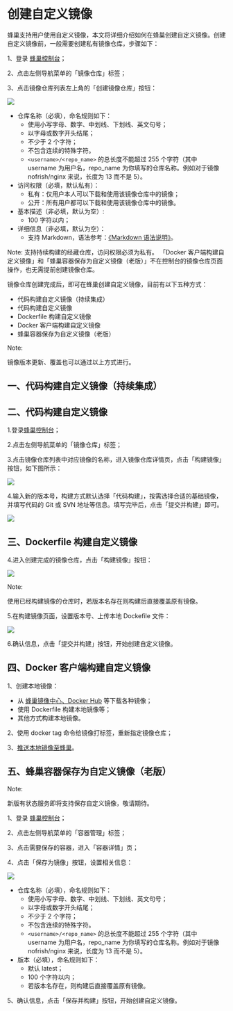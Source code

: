 # 创建自定义镜像

蜂巢支持用户使用自定义镜像，本文将详细介绍如何在蜂巢创建自定义镜像。创建自定义镜像前，一般需要创建私有镜像仓库，步骤如下：

1、登录 [蜂巢控制台](https://c.163.com/dashboard#/m/overview/)；

2、点击左侧导航菜单的「镜像仓库」标签；

3、点击镜像仓库列表左上角的「创建镜像仓库」按钮：

![](../image/创建自定义镜像-创建镜像仓库.png)

* 仓库名称（必填），命名规则如下：
    * 使用小写字母、数字、中划线、下划线、英文句号；
    * 以字母或数字开头结尾；
    * 不少于 2 个字符；
    * 不包含连续的特殊字符。
    * `<username>/<repo_name>` 的总长度不能超过 255 个字符（其中 username 为用户名，repo_name 为你填写的仓库名称。例如对于镜像 nofrish/nginx 来说，长度为 13 而不是 5）。
* 访问权限（必填，默认私有）：
    * 私有：仅用户本人可以下载和使用该镜像仓库中的镜像；
    * 公开：所有用户都可以下载和使用该镜像仓库中的镜像。
* 基本描述（非必填，默认为空）:
    * 100 字符以内；
* 详细信息（非必填，默认为空）：
    * 支持 Markdown，语法参考：[《Markdown 语法说明》](http://www.appinn.com/markdown/)。

<span>Note:</span>
支持持续构建的经藏仓库，访问权限必须为私有。
「Docker 客户端构建自定义镜像」和「蜂巢容器保存为自定义镜像（老版）」不在控制台的镜像仓库页面操作，也无需提前创建镜像仓库。

镜像仓库创建完成后，即可在蜂巢创建自定义镜像，目前有以下五种方式：

* 代码构建自定义镜像（持续集成）
* 代码构建自定义镜像
* Dockerfile 构建自定义镜像
* Docker 客户端构建自定义镜像
* 蜂巢容器保存为自定义镜像（老版）

<span>Note:</span><div class="alertContent">镜像版本更新、覆盖也可以通过以上方式进行。</div>


## 一、代码构建自定义镜像（持续集成）


## 二、代码构建自定义镜像

1.登录[蜂巢控制台](https://c.163.com/dashboard#/m/overview/)；

2.点击左侧导航菜单的「镜像仓库」标签；

3.点击镜像仓库列表中对应镜像的名称，进入镜像仓库详情页，点击「构建镜像」按钮，如下图所示：

![](../image/代码自定义镜像_镜像详情.png)

4.输入新的版本号，构建方式默认选择「代码构建」，按需选择合适的基础镜像，并填写代码的 Git 或 SVN 地址等信息。填写完毕后，点击「提交并构建」即可。

![](../image/代码自定义镜像_构建镜像.png)




## 三、Dockerfile 构建自定义镜像

4.进入创建完成的镜像仓库，点击「构建镜像」按钮：

![](../image/创建自定义镜像-构建镜像.png)

<span>Note:</span><div class="alertContent">使用已经构建镜像的仓库时，若版本名存在则构建后直接覆盖原有镜像。</div>

5.在构建镜像页面，设置版本号、上传本地 Dockefile 文件：

![](../image/创建自定义镜像-提交并创建镜像.png)

6.确认信息，点击「提交并构建」按钮，开始创建自定义镜像。


## 四、Docker 客户端构建自定义镜像

1、创建本地镜像：

* 从 [蜂巢镜像中心、Docker Hub](https://c.163.com/hub#/m/home/) 等下载各种镜像；
* 使用 Dockerfile 构建本地镜像等；
* 其他方式构建本地镜像。

2、使用 docker tag 命令给镜像打标签，重新指定镜像仓库；

3、[推送本地镜像至蜂巢](http://support.c.163.com/md.html#!容器服务/镜像仓库/使用指南/推送本地镜像.md)。


## 五、蜂巢容器保存为自定义镜像（老版）
<span>Note:</span><div class="alertContent">新版有状态服务即将支持保存自定义镜像，敬请期待。</div>

1、登录 [蜂巢控制台](https://c.163.com/dashboard#/m/overview/)；

2、点击左侧导航菜单的「容器管理」标签；

3、点击需要保存的容器，进入「容器详情」页；

4、点击「保存为镜像」按钮，设置相关信息：

![](../image/创建自定义镜像-容器保存为镜像.png)

* 仓库名称（必填），命名规则如下：
    * 使用小写字母、数字、中划线、下划线、英文句号；
    * 以字母或数字开头结尾；
    * 不少于 2 个字符；
    * 不包含连续的特殊字符。
    * `<username>/<repo_name>` 的总长度不能超过 255 个字符（其中 username 为用户名，repo_name 为你填写的仓库名称。例如对于镜像 nofrish/nginx 来说，长度为 13 而不是 5）。
* 版本（必填），命名规则如下：
    * 默认 latest；
    * 100 个字符以内；
    * 若版本名存在，则构建后直接覆盖原有镜像。

5、确认信息，点击「保存并构建」按钮，开始创建自定义镜像。




















